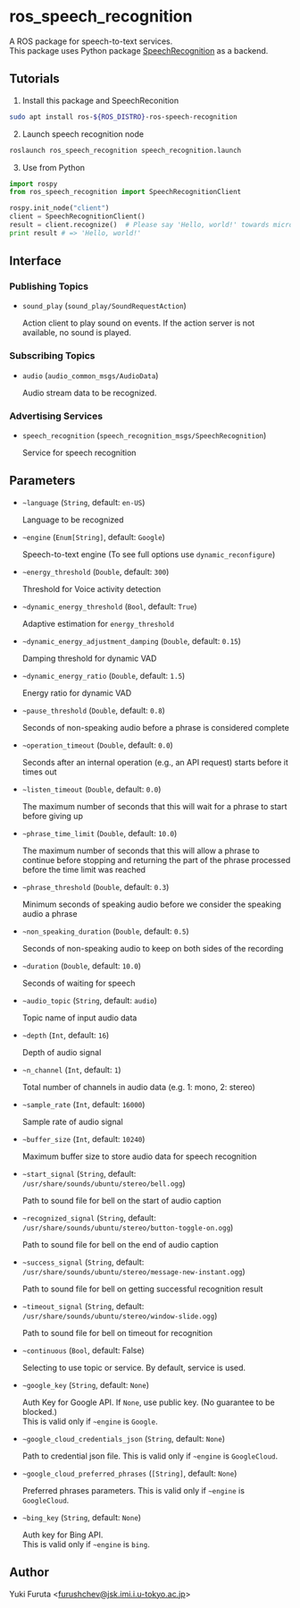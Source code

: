 ros_speech_recognition
======================

A ROS package for speech-to-text services.  
This package uses Python package [SpeechRecognition](https://pypi.python.org/pypi/SpeechRecognition) as a backend.

## Tutorials

1. Install this package and SpeechReconition

  ```bash
  sudo apt install ros-${ROS_DISTRO}-ros-speech-recognition
  ```
  
2. Launch speech recognition node

  ```bash
  roslaunch ros_speech_recognition speech_recognition.launch
  ```
  
3. Use from Python

  ```python
  import rospy
  from ros_speech_recognition import SpeechRecognitionClient
  
  rospy.init_node("client")
  client = SpeechRecognitionClient()
  result = client.recognize()  # Please say 'Hello, world!' towards microphone
  print result # => 'Hello, world!'
  ```
  
## Interface

### Publishing Topics

* `sound_play` (`sound_play/SoundRequestAction`)

  Action client to play sound on events. If the action server is not available, no sound is played.
  
### Subscribing Topics

* `audio` (`audio_common_msgs/AudioData`)

  Audio stream data to be recognized.

### Advertising Services

* `speech_recognition` (`speech_recognition_msgs/SpeechRecognition`)

  Service for speech recognition

## Parameters

* `~language` (`String`, default: `en-US`)

  Language to be recognized
  
* `~engine` (`Enum[String]`, default: `Google`)

  Speech-to-text engine (To see full options use `dynamic_reconfigure`)
  
* `~energy_threshold` (`Double`, default: `300`)

  Threshold for Voice activity detection
  
* `~dynamic_energy_threshold` (`Bool`, default: `True`)

  Adaptive estimation for `energy_threshold`

* `~dynamic_energy_adjustment_damping` (`Double`, default: `0.15`)

  Damping threshold for dynamic VAD
  
* `~dynamic_energy_ratio` (`Double`, default: `1.5`)

  Energy ratio for dynamic VAD
  
* `~pause_threshold` (`Double`, default: `0.8`)

  Seconds of non-speaking audio before a phrase is considered complete
  
* `~operation_timeout` (`Double`, default: `0.0`)

  Seconds after an internal operation (e.g., an API request) starts before it times out
  
* `~listen_timeout` (`Double`, default: `0.0`)

  The maximum number of seconds that this will wait for a phrase to start before giving up
  
* `~phrase_time_limit` (`Double`, default: `10.0`)

  The maximum number of seconds that this will allow a phrase to continue before stopping and returning the part of the phrase processed before the time limit was reached
  
* `~phrase_threshold` (`Double`, default: `0.3`)

  Minimum seconds of speaking audio before we consider the speaking audio a phrase
  
* `~non_speaking_duration` (`Double`, default: `0.5`)

  Seconds of non-speaking audio to keep on both sides of the recording

* `~duration` (`Double`, default: `10.0`)

  Seconds of waiting for speech

* `~audio_topic` (`String`, default: `audio`)

  Topic name of input audio data
  
* `~depth` (`Int`, default: `16`)

  Depth of audio signal
  
* `~n_channel` (`Int`, default: `1`)

  Total number of channels in audio data (e.g. 1: mono, 2: stereo)
  
* `~sample_rate` (`Int`, default: `16000`)

  Sample rate of audio signal
  
* `~buffer_size` (`Int`, default: `10240`)

  Maximum buffer size to store audio data for speech recognition
  
* `~start_signal` (`String`, default: `/usr/share/sounds/ubuntu/stereo/bell.ogg`)

  Path to sound file for bell on the start of audio caption
  
* `~recognized_signal` (`String`, default: `/usr/share/sounds/ubuntu/stereo/button-toggle-on.ogg`)

  Path to sound file for bell on the end of audio caption
  
* `~success_signal` (`String`, default: `/usr/share/sounds/ubuntu/stereo/message-new-instant.ogg`)

  Path to sound file for bell on getting successful recognition result
  
* `~timeout_signal` (`String`, default: `/usr/share/sounds/ubuntu/stereo/window-slide.ogg`)

  Path to sound file for bell on timeout for recognition
  
* `~continuous` (`Bool`, default: False)

  Selecting to use topic or service. By default, service is used.

* `~google_key` (`String`, default: `None`)

  Auth Key for Google API. If `None`, use public key. (No guarantee to be blocked.)  
  This is valid only if `~engine` is `Google`.
  
* `~google_cloud_credentials_json` (`String`, default: `None`)

  Path to credential json file.
  This is valid only if `~engine` is `GoogleCloud`.
  
* `~google_cloud_preferred_phrases` (`[String]`, default: `None`)

  Preferred phrases parameters.
  This is valid only if `~engine` is `GoogleCloud`.
  
* `~bing_key` (`String`, default: `None`)

  Auth key for Bing API.  
  This is valid only if `~engine` is `bing`.
  
## Author

Yuki Furuta <<furushchev@jsk.imi.i.u-tokyo.ac.jp>>
